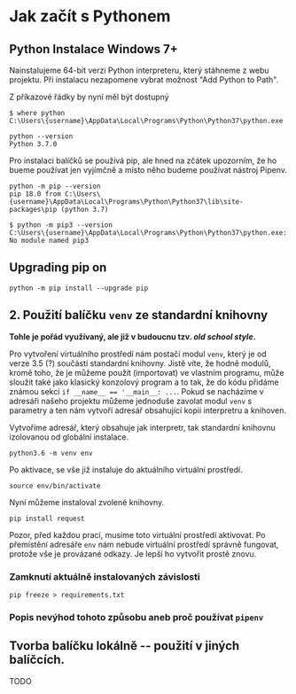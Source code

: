 # Jak začít s Pythonem

## Python Instalace Windows 7+

Nainstalujeme 64-bit verzi Python interpreteru, který stáhneme z webu projektu.
Při instalacu nezapomene vybrat možnost "Add Python to Path".

Z příkazové řádky by nyní měl být dostupný

    $ where python
    C:\Users\{username}\AppData\Local\Programs\Python\Python37\python.exe

    python --version
    Python 3.7.0

Pro instalaci balíčků se používá pip, ale hned na zčátek upozorním, že ho bueme používat jen vyjímčně a místo něho budeme používat nástroj Pipenv.

    python -m pip --version
    pip 18.0 from C:\Users\{username}\AppData\Local\Programs\Python\Python37\lib\site-packages\pip (python 3.7)

    $ python -m pip3 --version
    C:\Users\{username}\AppData\Local\Programs\Python\Python37\python.exe: No module named pip3

## Upgrading pip on

    python -m pip install --upgrade pip


## 2. Použití balíčku `venv` ze standardní knihovny

**Tohle je pořád využívaný, ale již v budoucnu tzv. *old school style*.**

Pro vytvoření virtuálního prostředí nám postačí modul `venv`, který je od verze 3.5 (?) součástí standardní knihovny. Jistě víte, že hodně modulů, kromě toho, že je můžeme použít (importovat) ve vlastním programu, může sloužit také jako klasický konzolový program a to tak, že do kódu přidáme známou sekci `if __name__ == '__main__: ...`. Pokud se nacházíme v adresáři našeho projektu můžeme jednoduše zavolat modul `venv` s parametry a ten nám vytvoří adresář obsahující kopii interpretru a knihoven.


Vytvoříme adresář, který obsahuje jak interpretr, tak standardní knihovnu izolovanou od globální instalace.

    python3.6 -m venv env

Po aktivace, se vše již instaluje do aktuálního virtuální prostředí.

    source env/bin/activate

Nyní můžeme instaloval zvolené knihovny.

    pip install request

Pozor, před každou prací, musíme toto virtuální prostředí aktivovat. Po přemístění adresáře `env` nám nebude virtuální prostředí správně fungovat, protože vše je provázané odkazy. Je lepší ho vytvořit prostě znovu.

### Zamknutí aktuálně instalovaných závislosti

    pip freeze > requirements.txt

### Popis nevýhod tohoto způsobu aneb proč používat `pipenv`


## Tvorba  balíčku lokálně -- použití  v jiných balíčcích.
TODO